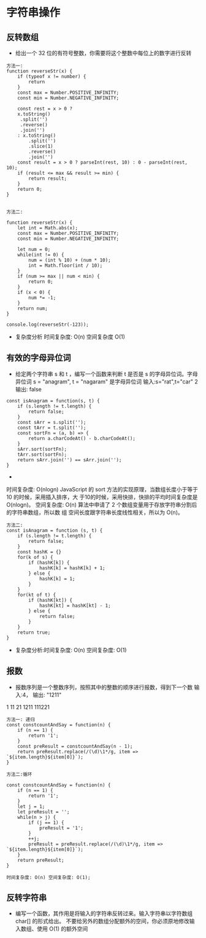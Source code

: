 # 字符串操作


## 反转数组 

* 给出一个 32 位的有符号整数，你需要将这个整数中每位上的数字进行反转


```
方法一:
function reverseStr(x) {
    if (typeof x != number) {
        return
    }
    const max = Number.POSITIVE_INFINITY;
    const min = Number.NEGATIVE_INFINITY;

    const rest = x > 0 ? 
    x.toString()
     .split('')
     .reverse()
     .join('') 
    : x.toString()
        .split('')
        .slice(1)
        .reverse()
        .join('')
    const result = x > 0 ? parseInt(rest, 10) : 0 - parseInt(rest, 10);
    if (result <= max && result >= min) {
        return result;
    }
    return 0;
}


方法二:

function reverseStr(x) {
    let int = Math.abs(x);
    const max = Number.POSITIVE_INFINITY;
    const min = Number.NEGATIVE_INFINITY;

    let num = 0;
    while(int != 0) {
        num = (int % 10) + (num * 10);
        int = Math.floor(int / 10);
    }
    if (num >= max || num < min) {
        return 0;
    }
    if (x < 0) {
        num *= -1;
    }
    return num;
}

console.log(reverseStr(-123));
```

* 复杂度分析 时间复杂度: O(n) 空间复杂度 O(1)


## 有效的字母异位词

* 给定两个字符串 s 和 t ，编写一个函数来判断 t 是否是 s 的字母异位词。字母异位词 s = "anagram", t = "nagaram" 是字母异位词  输入:s="rat",t="car" 2 输出: false

```
const isAnagram = function(s, t) {
    if (s.length != t.length) {
        return false;
    }
    const sArr = s.split('');
    const tArr = t.split('');
    const sortFn = (a, b) => {
        return a.charCodeAt() - b.charCodeAt();
    }
    sArr.sort(sortFn);
    tArr.sort(sortFn);
    return sArr.join('') == sArr.join('');
}
```

* 
时间复杂度: O(nlogn)
JavaScript 的 sort 方法的实现原理，当数组长度小于等于 10 的时候，采用插入排序，大
于10的时候，采用快排，快排的平均时间复杂度是 O(nlogn)。
空间复杂度: O(n) 算法中申请了 2 个数组变量用于存放字符串分割后的字符串数组，所以数 组 空间长度跟字符串长度线性相关，所以为 O(n)。


```
方法二: 
const isAnagram = function (s, t) {
    if (s.length != t.length) {
        return false;
    }
    const hashK = {}
    for(k of s) {
        if (hashK[k]) {
            hashK[k] = hashK[k] + 1;
        } else {
            hashK[k] = 1;
        }
    }
    for(kt of t) {
        if (hashK[kt]) {
            hashK[kt] = hashK[kt] - 1;
        } else {
            return false;
        }
    }
    return true;
}
```

* 复杂度分析:时间复杂度: O(n)  空间复杂度: O(1)

## 报数

* 报数序列是一个整数序列，按照其中的整数的顺序进行报数，得到下一个数  输入:4， 输出: "1211"

1
11
21
1211
111221

```
方法一: 递归
const constcountAndSay = function(n) {
    if (n == 1) {
        return '1';
    }
    const preResult = constcountAndSay(n - 1);
    return preResult.replace(/(\d)\1*/g, item => `${item.length}${item[0]}`);
}

方法二:循环

const constcountAndSay = function(n) {
    if (n == 1) {
        return '1';
    }
    let j = 1;
    let preResult = '';
    while(n > j) {
        if (j == 1) {
            preResult = '1';
        }
        ++j;
        preResult = preResult.replace(/(\d)\1*/g, item => `${item.length}${item[0]}`);
    }
    return preResult;
}

时间复杂度: O(n) 空间复杂度: O(1);
```

## 反转字符串

* 编写一个函数，其作用是将输入的字符串反转过来。输入字符串以字符数组 char[] 的形式给出。 不要给另外的数组分配额外的空间，你必须原地修改输入数组、使用 O(1) 的额外空间

